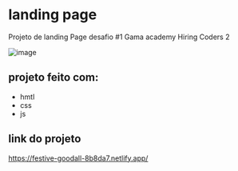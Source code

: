 # landing page
Projeto de landing Page desafio #1 Gama academy Hiring Coders 2 

![image](https://user-images.githubusercontent.com/85035512/126088690-57689ac9-e20f-4e1c-9761-099be9bddce5.png)

## projeto feito com:
* hmtl
* css 
* js

## link do projeto 
https://festive-goodall-8b8da7.netlify.app/
